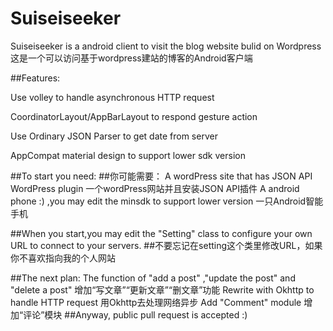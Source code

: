 # Suiseiseeker
Suiseiseeker is a android client to visit the blog website bulid on Wordpress
这是一个可以访问基于wordpress建站的博客的Android客户端

##Features:

Use volley to handle asynchronous HTTP request

CoordinatorLayout/AppBarLayout to respond gesture action

Use Ordinary JSON Parser to get date from server

AppCompat material design to support lower sdk version

##To start you need: 
##你可能需要：
A wordPress site that has JSON API WordPress plugin
一个wordPress网站并且安装JSON API插件
A android phone :) ,you may edit the minsdk to support lower version
一只Android智能手机

##When you start,you may edit the "Setting" class to configure your own URL to connect to your servers.
##不要忘记在setting这个类里修改URL，如果你不喜欢指向我的个人网站

##The next plan:
The function of "add a post" ,"update the post" and "delete a post"
增加“写文章”“更新文章”“删文章”功能
Rewrite with Okhttp to handle HTTP request
用Okhttp去处理网络异步
Add "Comment" module
增加“评论”模块
##Anyway, public pull request is accepted :)
